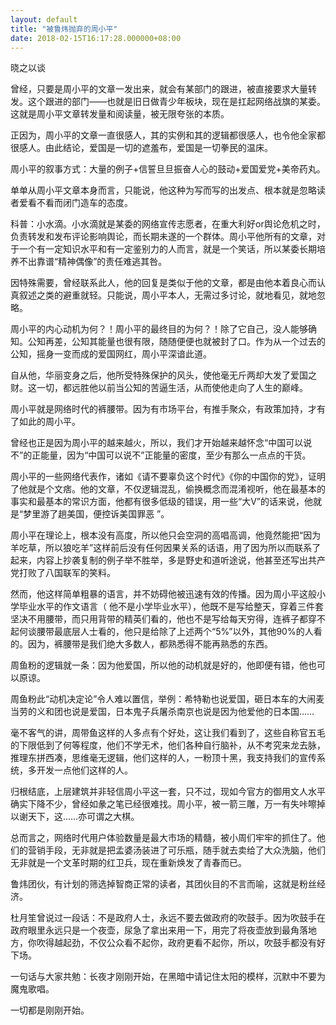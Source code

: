 ```yaml
---
layout: default
title: "被鲁炜抛弃的周小平"
date: 2018-02-15T16:17:28.000000+08:00
---
```


晓之以谈

曾经，只要是周小平的文章一发出来，就会有某部门的跟进，被直接要求大量转发。这个跟进的部门——也就是旧日做青少年板块，现在是扛起网络战旗的某委。这就是周小平文章转发量和阅读量，被无限夸张的本质。

正因为，周小平的文章一直很感人，其的实例和其的逻辑都很感人，也令他全家都很感人。由此结论，爱国是一切的遮羞布，爱国是一切拳民的温床。

周小平的叙事方式：大量的例子+信誓旦旦振奋人心的鼓动+爱国爱党+美帝药丸。

单单从周小平文章本身而言，只能说，他这种为写而写的出发点、根本就是忽略读者爱看不看而闭门造车的态度。

科普：小水滴。小水滴就是某委的网络宣传志愿者，在重大利好or舆论危机之时，负责转发和发布评论影响舆论，而长期未遂的一个群体。周小平他所有的文章，对于一个有一定知识水平和有一定鉴别力的人而言，就是一个笑话，所以某委长期培养不出靠谱“精神偶像”的责任难逃其咎。

因特殊需要，曾经联系此人，他的回复是类似于他的文章，都是由他本着良心而认真叙述之类的避重就轻。只能说，周小平本人，无需过多讨论，就地看见，就地忽略。

周小平的内心动机为何？！周小平的最终目的为何？！除了它自己，没人能够确知。公知再差，公知其能量也很有限，随随便便也就被封了口。作为从一个过去的公知，摇身一变而成的爱国网红，周小平深谙此道。

自从他，华丽变身之后，他所受特殊保护的风头，使他毫无斤两却大发了爱国之财。这一切，都远胜他以前当公知的苦逼生活，从而使他走向了人生的巅峰。

周小平就是网络时代的裤腰带。因为有市场平台，有推手聚众，有政策加持，才有了如此的周小平。

曾经也正是因为周小平的越来越火，所以，我们才开始越来越怀念“中国可以说不”的正能量，因为“中国可以说不”正能量的密度，至少有那么一点点的干货。

周小平的一些网络代表作，诸如《请不要辜负这个时代》《你的中国你的党》，证明了他就是个文痞。他的文章，不仅逻辑混乱，偷换概念而混淆视听，他在最基本的事实和最基本的常识方面，他都有很多低级的错误，用一些“大V”的话来说，他就是“梦里游了趟美国，便控诉美国罪恶 ”。

周小平在理论上，根本没有高度，所以他只会空洞的高唱高调，他竟然能把“因为羊吃草，所以狼吃羊”这样前后没有任何因果关系的话语，用了因为所以而联系了起来，内容上抄袭复制的例子举不胜举，多是野史和道听途说，他甚至还写出共产党打败了八国联军的笑料。

然而，他这样简单粗暴的语言，并不妨碍他被迅速有效的传播。因为周小平这般小学毕业水平的作文语言（ 他不是小学毕业水平），他既不是写给整天，穿着三件套坚决不用腰带，而只用背带的精英们看的，他也不是写给每天穷得，连裤子都穿不起何谈腰带最底层人士看的，他只是给除了上述两个“5%”以外，其他90%的人看的。因为，裤腰带是我们绝大多数人，都熟悉得不能再熟悉的东西。

周鱼粉的逻辑就一条：因为他爱国，所以他的动机就是好的，他即便有错，他也可以原谅。

周鱼粉此“动机决定论”令人难以置信，举例：希特勒也说爱国，砸日本车的大闹麦当劳的义和团也说是爱国，日本鬼子兵屠杀南京也说是因为他爱他的日本国……

毫不客气的讲，周带鱼这样的人多点有个好处，这让我们看到了，这些自称官五毛的下限低到了何等程度，他们不学无术，他们各种自行脑补，从不考究来龙去脉，推理东拼西凑，思维毫无逻辑，他们这样的人，一粉顶十黑，我支持我们的宣传系统，多开发一点他们这样的人。

归根结底，上层建筑并非轻信周小平这一套，只不过，现如今官方的御用文人水平确实下降不少，曾经如彖之笔已经很难找。周小平，被一箭三雕，万一有失咔嚓掉以谢天下，这……亦可谓之大棋。

总而言之，网络时代用户体验数量是最大市场的精髓，被小周们牢牢的抓住了。他们的营销手段，无非就是把孟婆汤装进了可乐瓶，随手就去卖给了大众洗脑，他们无非就是一个文革时期的红卫兵，现在重新焕发了青春而已。

鲁炜团伙，有计划的筛选掉智商正常的读者，其团伙目的不言而喻，这就是粉丝经济。

杜月笙曾说过一段话：不是政府人士，永远不要去做政府的吹鼓手。因为吹鼓手在政府眼里永远只是一个夜壶，尿急了拿出来用一下，用完了将夜壶放到最角落地方，你吹得越起劲，不仅公众看不起你，政府更看不起你，所以，吹鼓手都没有好下场。

一句话与大家共勉：长夜才刚刚开始，在黑暗中请记住太阳的模样，沉默中不要为魔鬼歌唱。

一切都是刚刚开始。

